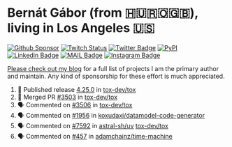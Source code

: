# Bernát Gábor (from 🇭🇺🇷🇴🇬🇧), living in Los Angeles 🇺🇸

[![Github Sponsor](https://img.shields.io/static/v1?label=Sponsor&message=%E2%9D%A4&logo=GitHub&link=https://github.com/sponsors/gaborbernat&style=flat-square)](https://github.com/sponsors/gaborbernat)
[![Twitch Status](https://img.shields.io/twitch/status/gaborbernat?style=flat-square)](https://www.twitch.tv/gaborbernat)
[![Twitter Badge](https://img.shields.io/badge/-@gjbernat-1ca0f1?style=flat-square&labelColor=1ca0f1&logo=twitter&logoColor=white&link=https://twitter.com/gjbernat)](https://twitter.com/gjbernat)
[![PyPI](https://img.shields.io/badge/-gaborbernat-0073b7?style=flat-square&logo=Python&logoColor=white&link=https://pypi.org/user/gaborbernat/)](https://pypi.org/user/gaborbernat/)
[![Linkedin Badge](https://img.shields.io/badge/-gaborbernat-blue?style=flat-square&logo=Linkedin&logoColor=white&link=https://www.linkedin.com/in/gaborbernat/)](https://www.linkedin.com/in/gaborbernat/)
[![MAIL Badge](https://img.shields.io/badge/-gaborjbernat@gmail.com-c14438?style=flat-square&logo=Gmail&logoColor=white&link=mailto:gaborjbernat@gmail.com)](mailto:gaborjbernat@gmail.com)
[![Instagram Badge](https://img.shields.io/badge/-@gabor__bernat-845EC2?style=flat-square&labelColor=white&logo=Instagram&link=https://instagram.com/gabor_bernat/)](https://instagram.com/gabor_bernat)

[Please check out my blog](https://bernat.tech/about/) for a full list of projects I am the primary author and maintain.
Any kind of sponsorship for these effort is much appreciated.

<!--START_SECTION:activity-->

1. 🚀 Published release [4.25.0](https://github.com/tox-dev/tox/releases/tag/4.25.0) in [tox-dev/tox](https://github.com/tox-dev/tox)
2. 🎉 Merged PR [#3503](https://github.com/tox-dev/tox/pull/3503) in [tox-dev/tox](https://github.com/tox-dev/tox)
3. 🗣 Commented on [#3506](https://github.com/tox-dev/tox/issues/3506#issuecomment-2758415534) in [tox-dev/tox](https://github.com/tox-dev/tox)
4. 🗣 Commented on [#1956](https://github.com/koxudaxi/datamodel-code-generator/pull/1956#issuecomment-2758405364) in [koxudaxi/datamodel-code-generator](https://github.com/koxudaxi/datamodel-code-generator)
5. 🗣 Commented on [#7592](https://github.com/astral-sh/uv/pull/7592#issuecomment-2755620717) in [astral-sh/uv](https://github.com/astral-sh/uv)
   [tox-dev/tox](https://github.com/tox-dev/tox)
5. 🗣 Commented on [#457](https://github.com/adamchainz/time-machine/pull/457#issuecomment-2197730644) in
[adamchainz/time-machine](https://github.com/adamchainz/time-machine)
<!--END_SECTION:activity-->
